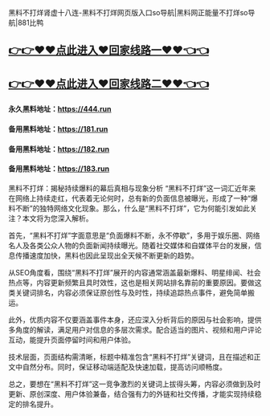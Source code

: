 黑料不打烊肾虚十八连-黑料不打烊网页版入口so导航|黑料网正能量不打烊so导航|881比鸭

## [👉👉♥♥点此进入♥回家线路一♥♥👈👈](https://unpkg.com/182run/index.html)
## [👉👉♥♥点此进入♥回家线路二♥♥👈👈](https://unpkg.com/182-1run/index.html)

#### 永久黑料地址：https://444.run
#### 备用黑料地址：https://181.run
#### 备用黑料地址：https://182.run
#### 备用黑料地址：https://183.run

黑料不打烊：揭秘持续爆料的幕后真相与现象分析
“黑料不打烊”这一词汇近年来在网络上持续走红，代表着无论何时，总有新的负面信息被曝光，形成了一种“爆料不断”的独特网络文化现象。那么，什么是“黑料不打烊”，它为何能引发如此关注？本文将为您深入解析。

首先，“黑料不打烊”字面意思是“负面爆料不断，永不停歇”，多用于娱乐圈、网络名人及各类公众人物的负面新闻持续曝光。随着社交媒体和自媒体平台的发展，信息传播速度加快，黑料也因此呈现出全天候不断更新的趋势。

从SEO角度看，围绕“黑料不打烊”展开的内容通常涵盖最新爆料、明星绯闻、社会热点等，内容更新频繁且具时效性，这也是相关网站排名靠前的重要原因。要做这类关键词排名，内容必须保证原创性与及时性，持续追踪热点事件，避免简单搬运。

此外，优质内容不仅要涵盖事件本身，还应深入分析背后的原因与社会影响，提供多角度的解读，满足用户对信息的多层次需求。配合适当的图片、视频和用户评论互动，能提升页面停留时间和用户体验。

技术层面，页面结构需清晰，标题中精准包含“黑料不打烊”关键词，且在描述和正文中自然分布。同时，保证移动端适配及快速加载，提高访问顺畅度。

总之，要想在“黑料不打烊”这一竞争激烈的关键词上拔得头筹，内容必须做到及时更新、原创深度、用户体验兼备，结合强有力的外链和社交传播，才能实现持续稳定的排名提升。
